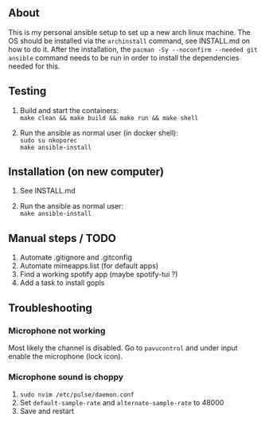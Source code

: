 ## About
This is my personal ansible setup to set up a new arch linux machine. The OS should be installed via the `archinstall` command, see INSTALL.md on how to do it. After the installation, the `pacman -Sy --noconfirm --needed git ansible` command needs to be run in order to install the dependencies needed for this.

## Testing
 1. Build and start the containers: \
`make clean && make build && make run && make shell`

 2. Run the ansible as normal user (in docker shell): \
`sudo su nkoporec` \
`make ansible-install`

## Installation (on new computer)
 1. See INSTALL.md

 2. Run the ansible as normal user: \
`make ansible-install`


## Manual steps / TODO
 1. Automate .gitignore and .gitconfig
 2. Automate mimeapps.list (for default apps)
 3. Find a working spotify app (maybe spotify-tui ?)
 4. Add a task to install gopls


## Troubleshooting

### Microphone not working
 Most likely the channel is disabled. Go to `pavucontrol` and under input enable the microphone (lock icon).
 
### Microphone sound is choppy
 1. `sudo nvim /etc/pulse/daemon.conf`
 2. Set `default-sample-rate` and `alternate-sample-rate` to 48000
 3. Save and restart
